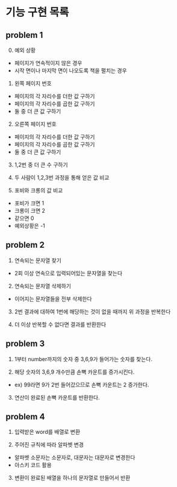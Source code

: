 # 기능 구현 목록

## problem 1

0. 예외 상황

- 페이지가 연속적이지 않은 경우
- 시작 면이나 마지막 면이 나오도록 책을 펼치는 경우

1. 왼쪽 페이지 번호

- 페이지의 각 자리수를 더한 값 구하기
- 페이지의 각 자리수를 곱한 값 구하기
- 둘 중 더 큰 값 구하기

2. 오른쪽 페이지 번호

- 페이지의 각 자리수를 더한 값 구하기
- 페이지의 각 자리수를 곱한 값 구하기
- 둘 중 더 큰 값 구하기

3. 1,2번 중 더 큰 수 구하기

4. 두 사람이 1,2,3번 과정을 통해 얻은 값 비교

5. 포비와 크롱의 값 비교

- 포비가 크면 1
- 크롱이 크면 2
- 같으면 0
- 예외상황은 -1

## problem 2

1. 연속되는 문자열 찾기

- 2회 이상 연속으로 입력되어있는 문자열을 찾는다

2. 연속되는 문자열 삭제하기

- 이어지는 문자열들을 전부 삭제한다

3. 2번 결과에 대하여 1번에 해당하는 것이 없을 때까지 위 과정을 반복한다

4. 더 이상 반복할 수 없다면 결과를 반환한다

## problem 3

1. 1부터 number까지의 숫자 중 3,6,9가 들어가는 숫자를 찾는다.

2. 해당 숫자의 3,6,9 개수만큼 손뼉 카운트를 증가시킨다.

- ex) 99라면 9가 2번 들어갔으므로 손뼉 카운트는 2 증가한다.

3. 연산이 완료된 손뼉 카운트를 반환한다.

## problem 4

1. 입력받은 word를 배열로 변환

2. 주어진 규칙에 따라 알파벳 변경

- 알파벳 소문자는 소문자로, 대문자는 대문자로 변경한다
- 아스키 코드 활용

3. 변환이 완료된 배열을 하나의 문자열로 만들어서 반환
